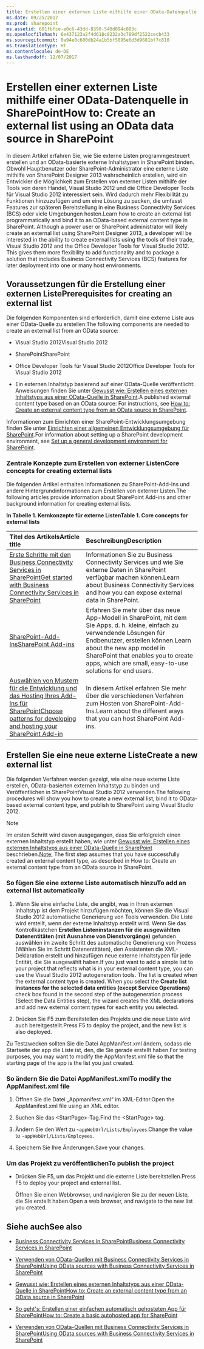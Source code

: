```yaml
---
title: Erstellen einer externen Liste mithilfe einer OData-Datenquelle in SharePoint
ms.date: 09/25/2017
ms.prod: sharepoint
ms.assetid: 601fbfce-a0c6-43dd-8398-540d094c083c
ms.openlocfilehash: 6e437123a2f4d618c8232a3c789df2522cecb433
ms.sourcegitcommit: 0a94e0c600db24a1b5bf5895e6d3d9681bf7c810
ms.translationtype: HT
ms.contentlocale: de-DE
ms.lasthandoff: 12/07/2017
---
```

# <a name="create-an-external-list-using-an-odata-data-source-in-sharepoint"></a><span data-ttu-id="96ddd-102">Erstellen einer externen Liste mithilfe einer OData-Datenquelle in SharePoint</span><span class="sxs-lookup"><span data-stu-id="96ddd-102">How to: Create an external list using an OData data source in SharePoint</span></span>

<span data-ttu-id="96ddd-p101">In diesem Artikel erfahren Sie, wie Sie externe Listen programmgesteuert erstellen und an OData-basierte externe Inhaltstypen in SharePoint binden. Obwohl Hauptbenutzer oder SharePoint-Administrator eine externe Liste mithilfe von SharePoint Designer 2013 wahrscheinlich erstellen, wird ein Entwickler die Möglichkeit zum Erstellen von externer Listen mithilfe der Tools von deren Handel, Visual Studio 2012 und die Office Developer Tools für Visual Studio 2012 interessiert sein. Wird dadurch mehr Flexibilität zu Funktionen hinzuzufügen und um eine Lösung zu packen, die umfasst Features zur späteren Bereitstellung in eine Business Connectivity Services (BCS) oder viele Umgebungen hosten.</span><span class="sxs-lookup"><span data-stu-id="96ddd-p101">Learn how to create an external list programmatically and bind it to an OData-based external content type in SharePoint. Although a power user or SharePoint administrator will likely create an external list using SharePoint Designer 2013, a developer will be interested in the ability to create external lists using the tools of their trade, Visual Studio 2012 and the Office Developer Tools for Visual Studio 2012. This gives them more flexibility to add functionality and to package a solution that includes Business Connectivity Services (BCS) features for later deployment into one or many host environments.</span></span>
  
    
    


## <a name="prerequisites-for-creating-an-external-list"></a><span data-ttu-id="96ddd-106">Voraussetzungen für die Erstellung einer externen Liste</span><span class="sxs-lookup"><span data-stu-id="96ddd-106">Prerequisites for creating an external list</span></span>
<span data-ttu-id="96ddd-107"><a name="bkmk_Prereqs"> </a></span><span class="sxs-lookup"><span data-stu-id="96ddd-107"><a name="bkmk_Prereqs"> </a></span></span>

<span data-ttu-id="96ddd-108">Die folgenden Komponenten sind erforderlich, damit eine externe Liste aus einer OData-Quelle zu erstellen:</span><span class="sxs-lookup"><span data-stu-id="96ddd-108">The following components are needed to create an external list from an OData source:</span></span>
  
    
    

- <span data-ttu-id="96ddd-109">Visual Studio 2012</span><span class="sxs-lookup"><span data-stu-id="96ddd-109">Visual Studio 2012</span></span>
    
  
- <span data-ttu-id="96ddd-110">SharePoint</span><span class="sxs-lookup"><span data-stu-id="96ddd-110">SharePoint</span></span>
    
  
- <span data-ttu-id="96ddd-111">Office Developer Tools für Visual Studio 2012</span><span class="sxs-lookup"><span data-stu-id="96ddd-111">Office Developer Tools for Visual Studio 2012</span></span>
    
  
- <span data-ttu-id="96ddd-112">Ein externen Inhaltstyp basierend auf einer OData-Quelle veröffentlicht: Anweisungen finden Sie unter  [Gewusst wie: Erstellen eines externen Inhaltstyps aus einer OData-Quelle in SharePoint](how-to-create-an-external-content-type-from-an-odata-source-in-sharepoint.md).</span><span class="sxs-lookup"><span data-stu-id="96ddd-112">A published external content type based on an OData source: For instructions, see  [How to: Create an external content type from an OData source in SharePoint](how-to-create-an-external-content-type-from-an-odata-source-in-sharepoint.md).</span></span>
    
  
<span data-ttu-id="96ddd-113">Informationen zum Einrichten einer SharePoint-Entwicklungsumgebung finden Sie unter  [Einrichten einer allgemeinen Entwicklungsumgebung für SharePoint](set-up-a-general-development-environment-for-sharepoint.md).</span><span class="sxs-lookup"><span data-stu-id="96ddd-113">For information about setting up a SharePoint development environment, see  [Set up a general development environment for SharePoint](set-up-a-general-development-environment-for-sharepoint.md).</span></span>
  
    
    

### <a name="core-concepts-for-creating-external-lists"></a><span data-ttu-id="96ddd-114">Zentrale Konzepte zum Erstellen von externer Listen</span><span class="sxs-lookup"><span data-stu-id="96ddd-114">Core concepts for creating external lists</span></span>

<span data-ttu-id="96ddd-115">Die folgenden Artikel enthalten Informationen zu SharePoint-Add-Ins und andere Hintergrundinformationen zum Erstellen von externer Listen.</span><span class="sxs-lookup"><span data-stu-id="96ddd-115">The following articles provide information about SharePoint Add-ins and other background information for creating external lists.</span></span>
  
    
    

<span data-ttu-id="96ddd-116">**In Tabelle 1. Kernkonzepte für externe Listen**</span><span class="sxs-lookup"><span data-stu-id="96ddd-116">**Table 1. Core concepts for external lists**</span></span>


|<span data-ttu-id="96ddd-117">**Titel des Artikels**</span><span class="sxs-lookup"><span data-stu-id="96ddd-117">**Article title**</span></span>|<span data-ttu-id="96ddd-118">**Beschreibung**</span><span class="sxs-lookup"><span data-stu-id="96ddd-118">**Description**</span></span>|
|:-----|:-----|
| [<span data-ttu-id="96ddd-119">Erste Schritte mit den Business Connectivity Services in SharePoint</span><span class="sxs-lookup"><span data-stu-id="96ddd-119">Get started with Business Connectivity Services in SharePoint</span></span>](get-started-with-business-connectivity-services-in-sharepoint.md) <br/> |<span data-ttu-id="96ddd-120">Informationen Sie zu Business Connectivity Services und wie Sie externe Daten in SharePoint verfügbar machen können.</span><span class="sxs-lookup"><span data-stu-id="96ddd-120">Learn about Business Connectivity Services and how you can expose external data in SharePoint.</span></span>  <br/> |
| <span data-ttu-id="96ddd-121">[SharePoint-Add-Ins]((http://msdn.microsoft.com/library/cd1eda9e-8e54-4223-93a9-a6ea0d18df70%28Office.15%29.aspx))</span><span class="sxs-lookup"><span data-stu-id="96ddd-121">[SharePoint Add-ins]((http://msdn.microsoft.com/library/cd1eda9e-8e54-4223-93a9-a6ea0d18df70%28Office.15%29.aspx))</span></span> <br/> |<span data-ttu-id="96ddd-122">Erfahren Sie mehr über das neue App-Modell in SharePoint, mit dem Sie Apps, d. h. kleine, einfach zu verwendende Lösungen für Endbenutzer, erstellen können.</span><span class="sxs-lookup"><span data-stu-id="96ddd-122">Learn about the new app model in SharePoint that enables you to create apps, which are small, easy-to-use solutions for end users.</span></span>  <br/> |
| <span data-ttu-id="96ddd-123">[Auswählen von Mustern für die Entwicklung und das Hosting Ihres Add-Ins für SharePoint]((http://msdn.microsoft.com/library/05ce5435-0a03-4ddc-976b-c33b08d03457%28Office.15%29.aspx))</span><span class="sxs-lookup"><span data-stu-id="96ddd-123">[Choose patterns for developing and hosting your SharePoint Add-in]((http://msdn.microsoft.com/library/05ce5435-0a03-4ddc-976b-c33b08d03457%28Office.15%29.aspx))</span></span> <br/> |<span data-ttu-id="96ddd-124">In diesem Artikel erfahren Sie mehr über die verschiedenen Verfahren zum Hosten von SharePoint-Add-Ins.</span><span class="sxs-lookup"><span data-stu-id="96ddd-124">Learn about the different ways that you can host SharePoint Add-ins.</span></span>  <br/> |
   

## <a name="create-a-new-external-list"></a><span data-ttu-id="96ddd-125">Erstellen Sie eine neue externe Liste</span><span class="sxs-lookup"><span data-stu-id="96ddd-125">Create a new external list</span></span>
<span data-ttu-id="96ddd-126"><a name="bkmk_CreateNewVList"> </a></span><span class="sxs-lookup"><span data-stu-id="96ddd-126"><a name="bkmk_CreateNewVList"> </a></span></span>

<span data-ttu-id="96ddd-127">Die folgenden Verfahren werden gezeigt, wie eine neue externe Liste erstellen, OData-basierten externen Inhaltstyp zu binden und Veröffentlichen in SharePointVisual Studio 2012 verwenden.</span><span class="sxs-lookup"><span data-stu-id="96ddd-127">The following procedures will show you how to create a new external list, bind it to OData-based external content type, and publish to SharePoint using Visual Studio 2012.</span></span>
  
> [!NOTE]
> <span data-ttu-id="96ddd-128">Im ersten Schritt wird davon ausgegangen, dass Sie erfolgreich einen externen Inhaltstyp erstellt haben, wie unter [Gewusst wie: Erstellen eines externen Inhaltstyps aus einer OData-Quelle in SharePoint](how-to-create-an-external-content-type-from-an-odata-source-in-sharepoint.md) beschrieben.</span><span class="sxs-lookup"><span data-stu-id="96ddd-128">[Note:](how-to-create-an-external-content-type-from-an-odata-source-in-sharepoint.md) The first step assumes that you have successfully created an external content type, as described in  How to: Create an external content type from an OData source in SharePoint.</span></span> 
  
    
    


### <a name="to-add-an-external-list-automatically"></a><span data-ttu-id="96ddd-129">So fügen Sie eine externe Liste automatisch hinzu</span><span class="sxs-lookup"><span data-stu-id="96ddd-129">To add an external list automatically</span></span>


1. <span data-ttu-id="96ddd-p102">Wenn Sie eine einfache Liste, die angibt, was in Ihren externen Inhaltstyp ist dem Projekt hinzufügen möchten, können Sie die Visual Studio 2012 automatische Generierung von Tools verwenden. Die Liste wird erstellt, wenn der externe Inhaltstyp erstellt wird. Wenn Sie das Kontrollkästchen **Erstellen Listeninstanzen für die ausgewählten Datenentitäten (mit Ausnahme von Dienstvorgänge)** gefunden auswählen im zweite Schritt des automatische Generierung von Prozess (Wählen Sie im Schritt Datenentitäten), den Assistenten die XML-Deklaration erstellt und hinzufügen neue externe Inhaltstypen für jede Entität, die Sie ausgewählt haben.</span><span class="sxs-lookup"><span data-stu-id="96ddd-p102">If you just want to add a simple list to your project that reflects what is in your external content type, you can use the Visual Studio 2012 autogeneration tools. The list is created when the external content type is created. When you select the **Create list instances for the selected data entities (except Service Operations)** check box found in the second step of the autogeneration process (Select the Data Entities step), the wizard creates the XML declarations and add new external content types for each entity you selected.</span></span>
    
  
2. <span data-ttu-id="96ddd-133">Drücken Sie F5 zum Bereitstellen des Projekts und die neue Liste wird auch bereitgestellt.</span><span class="sxs-lookup"><span data-stu-id="96ddd-133">Press F5 to deploy the project, and the new list is also deployed.</span></span>
    
  
<span data-ttu-id="96ddd-134">Zu Testzwecken sollten Sie die Datei AppManifest.xml ändern, sodass die Startseite der app die Liste ist, den, die Sie gerade erstellt haben.</span><span class="sxs-lookup"><span data-stu-id="96ddd-134">For testing purposes, you may want to modify the AppManifest.xml file so that the starting page of the app is the list you just created.</span></span> 
  
    
    

### <a name="to-modify-the-appmanifestxml-file"></a><span data-ttu-id="96ddd-135">So ändern Sie die Datei AppManifest.xml</span><span class="sxs-lookup"><span data-stu-id="96ddd-135">To modify the AppManifest.xml file</span></span>


1. <span data-ttu-id="96ddd-136">Öffnen Sie die Datei „Appmanifest.xml“ im XML-Editor.</span><span class="sxs-lookup"><span data-stu-id="96ddd-136">Open the AppManifest.xml file using an XML editor.</span></span>
    
  
2. <span data-ttu-id="96ddd-137">Suchen Sie das \<StartPage\>-Tag.</span><span class="sxs-lookup"><span data-stu-id="96ddd-137">Find the \<StartPage\> tag.</span></span>
    
  
3. <span data-ttu-id="96ddd-138">Ändern Sie den Wert zu `~appWebUrl/Lists/Employees`.</span><span class="sxs-lookup"><span data-stu-id="96ddd-138">Change the value to  `~appWebUrl/Lists/Employees`.</span></span>
    
  
4. <span data-ttu-id="96ddd-139">Speichern Sie Ihre Änderungen.</span><span class="sxs-lookup"><span data-stu-id="96ddd-139">Save your changes.</span></span>
    
  

### <a name="to-publish-the-project"></a><span data-ttu-id="96ddd-140">Um das Projekt zu veröffentlichen</span><span class="sxs-lookup"><span data-stu-id="96ddd-140">To publish the project</span></span>


- <span data-ttu-id="96ddd-141">Drücken Sie F5, um das Projekt und die externe Liste bereitstellen.</span><span class="sxs-lookup"><span data-stu-id="96ddd-141">Press F5 to deploy your project and external list.</span></span> 
    
    <span data-ttu-id="96ddd-142">Öffnen Sie einen Webbrowser, und navigieren Sie zu der neuen Liste, die Sie erstellt haben.</span><span class="sxs-lookup"><span data-stu-id="96ddd-142">Open a web browser, and navigate to the new list you created.</span></span>
    
  

## <a name="see-also"></a><span data-ttu-id="96ddd-143">Siehe auch</span><span class="sxs-lookup"><span data-stu-id="96ddd-143">See also</span></span>
<span data-ttu-id="96ddd-144"><a name="bkmk_AdditionalResources"> </a></span><span class="sxs-lookup"><span data-stu-id="96ddd-144"><a name="bkmk_AdditionalResources"> </a></span></span>


-  [<span data-ttu-id="96ddd-145">Business Connectivity Services in SharePoint</span><span class="sxs-lookup"><span data-stu-id="96ddd-145">Business Connectivity Services in SharePoint</span></span>](business-connectivity-services-in-sharepoint.md)
    
  
-  [<span data-ttu-id="96ddd-146">Verwenden von OData-Quellen mit Business Connectivity Services in SharePoint</span><span class="sxs-lookup"><span data-stu-id="96ddd-146">Using OData sources with Business Connectivity Services in SharePoint</span></span>](using-odata-sources-with-business-connectivity-services-in-sharepoint.md)
    
  
-  [<span data-ttu-id="96ddd-147">Gewusst wie: Erstellen eines externen Inhaltstyps aus einer OData-Quelle in SharePoint</span><span class="sxs-lookup"><span data-stu-id="96ddd-147">How to: Create an external content type from an OData source in SharePoint</span></span>](how-to-create-an-external-content-type-from-an-odata-source-in-sharepoint.md)
    
  
-  <span data-ttu-id="96ddd-148">[So geht's: Erstellen einer einfachen automatisch gehosteten App für SharePoint]((http://msdn.microsoft.com/library/0572894d-c437-4b7d-8ac6-8405496e2145%28Office.15%29.aspx))</span><span class="sxs-lookup"><span data-stu-id="96ddd-148">[How to: Create a basic autohosted app for SharePoint]((http://msdn.microsoft.com/library/0572894d-c437-4b7d-8ac6-8405496e2145%28Office.15%29.aspx))</span></span>
    
  
-  [<span data-ttu-id="96ddd-149">Verwenden von OData-Quellen mit Business Connectivity Services in SharePoint</span><span class="sxs-lookup"><span data-stu-id="96ddd-149">Using OData sources with Business Connectivity Services in SharePoint</span></span>](using-odata-sources-with-business-connectivity-services-in-sharepoint.md)
    
  

